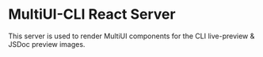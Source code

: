 # MultiUI-CLI React Server
This server is used to render MultiUI components for the CLI live-preview & JSDoc preview images.
